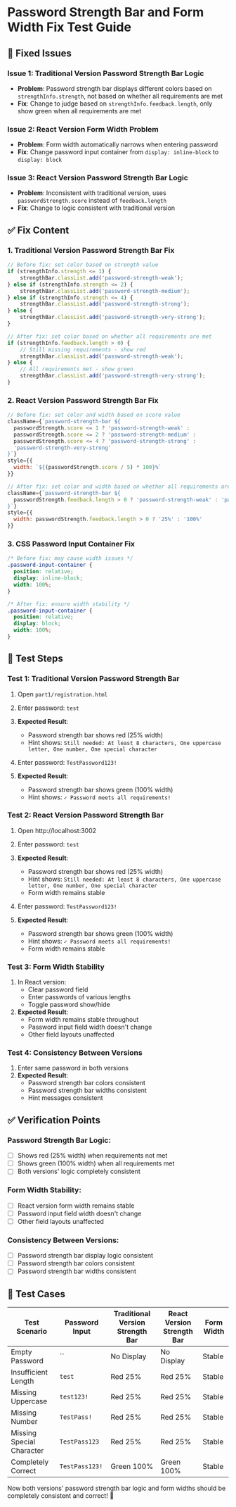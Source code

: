 # Password Strength Bar and Form Width Fix Test Guide

## 🐛 Fixed Issues

### Issue 1: Traditional Version Password Strength Bar Logic
- **Problem**: Password strength bar displays different colors based on `strengthInfo.strength`, not based on whether all requirements are met
- **Fix**: Change to judge based on `strengthInfo.feedback.length`, only show green when all requirements are met

### Issue 2: React Version Form Width Problem
- **Problem**: Form width automatically narrows when entering password
- **Fix**: Change password input container from `display: inline-block` to `display: block`

### Issue 3: React Version Password Strength Bar Logic
- **Problem**: Inconsistent with traditional version, uses `passwordStrength.score` instead of `feedback.length`
- **Fix**: Change to logic consistent with traditional version

## ✅ Fix Content

### 1. Traditional Version Password Strength Bar Fix
```javascript
// Before fix: set color based on strength value
if (strengthInfo.strength <= 1) {
    strengthBar.classList.add('password-strength-weak');
} else if (strengthInfo.strength <= 2) {
    strengthBar.classList.add('password-strength-medium');
} else if (strengthInfo.strength <= 4) {
    strengthBar.classList.add('password-strength-strong');
} else {
    strengthBar.classList.add('password-strength-very-strong');
}

// After fix: set color based on whether all requirements are met
if (strengthInfo.feedback.length > 0) {
    // Still missing requirements - show red
    strengthBar.classList.add('password-strength-weak');
} else {
    // All requirements met - show green
    strengthBar.classList.add('password-strength-very-strong');
}
```

### 2. React Version Password Strength Bar Fix
```javascript
// Before fix: set color and width based on score value
className={`password-strength-bar ${
  passwordStrength.score <= 1 ? 'password-strength-weak' :
  passwordStrength.score <= 2 ? 'password-strength-medium' :
  passwordStrength.score <= 4 ? 'password-strength-strong' :
  'password-strength-very-strong'
}`}
style={{ 
  width: `${(passwordStrength.score / 5) * 100}%`
}}

// After fix: set color and width based on whether all requirements are met
className={`password-strength-bar ${
  passwordStrength.feedback.length > 0 ? 'password-strength-weak' : 'password-strength-very-strong'
}`}
style={{ 
  width: passwordStrength.feedback.length > 0 ? '25%' : '100%'
}}
```

### 3. CSS Password Input Container Fix
```css
/* Before fix: may cause width issues */
.password-input-container {
  position: relative;
  display: inline-block;
  width: 100%;
}

/* After fix: ensure width stability */
.password-input-container {
  position: relative;
  display: block;
  width: 100%;
}
```

## 🧪 Test Steps

### Test 1: Traditional Version Password Strength Bar
1. Open `part1/registration.html`
2. Enter password: `test`
3. **Expected Result**:
   - Password strength bar shows red (25% width)
   - Hint shows: `Still needed: At least 8 characters, One uppercase letter, One number, One special character`

4. Enter password: `TestPassword123!`
5. **Expected Result**:
   - Password strength bar shows green (100% width)
   - Hint shows: `✓ Password meets all requirements!`

### Test 2: React Version Password Strength Bar
1. Open http://localhost:3002
2. Enter password: `test`
3. **Expected Result**:
   - Password strength bar shows red (25% width)
   - Hint shows: `Still needed: At least 8 characters, One uppercase letter, One number, One special character`
   - Form width remains stable

4. Enter password: `TestPassword123!`
5. **Expected Result**:
   - Password strength bar shows green (100% width)
   - Hint shows: `✓ Password meets all requirements!`
   - Form width remains stable

### Test 3: Form Width Stability
1. In React version:
   - Clear password field
   - Enter passwords of various lengths
   - Toggle password show/hide
2. **Expected Result**:
   - Form width remains stable throughout
   - Password input field width doesn't change
   - Other field layouts unaffected

### Test 4: Consistency Between Versions
1. Enter same password in both versions
2. **Expected Result**:
   - Password strength bar colors consistent
   - Password strength bar widths consistent
   - Hint messages consistent

## ✅ Verification Points

### Password Strength Bar Logic:
- [ ] Shows red (25% width) when requirements not met
- [ ] Shows green (100% width) when all requirements met
- [ ] Both versions' logic completely consistent

### Form Width Stability:
- [ ] React version form width remains stable
- [ ] Password input field width doesn't change
- [ ] Other field layouts unaffected

### Consistency Between Versions:
- [ ] Password strength bar display logic consistent
- [ ] Password strength bar colors consistent
- [ ] Password strength bar widths consistent

## 🎯 Test Cases

| Test Scenario | Password Input | Traditional Version Strength Bar | React Version Strength Bar | Form Width |
|---------------|----------------|---------------------------------|---------------------------|------------|
| Empty Password | `` | No Display | No Display | Stable |
| Insufficient Length | `test` | Red 25% | Red 25% | Stable |
| Missing Uppercase | `test123!` | Red 25% | Red 25% | Stable |
| Missing Number | `TestPass!` | Red 25% | Red 25% | Stable |
| Missing Special Character | `TestPass123` | Red 25% | Red 25% | Stable |
| Completely Correct | `TestPass123!` | Green 100% | Green 100% | Stable |

Now both versions' password strength bar logic and form widths should be completely consistent and correct! 🎉
